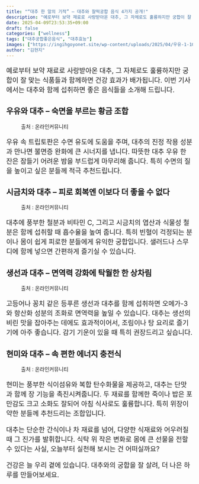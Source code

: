 ```yaml
---
title: "“대추 한 알의 기적” – 대추와 찰떡궁합 음식 4가지 공개!"
description: "예로부터 보약 재료로 사랑받아온 대추, 그 자체로도 훌륭하지만 궁합이 잘 맞는 식품들과 함께하면 건강 효과가 배가됩니다. 이번 기사에서는 대추와 함께 섭취하면 좋은 음식들을 소개해 드립니다."
date: 2025-04-09T23:53:35+09:00
draft: false
categories: ["wellness"]
tags: ["대추궁합좋은음식", "대추효능"]
images: ["https://ingihgoyonet.site/wp-content/uploads/2025/04/우유-1-1024x754.jpg", "https://ingihgoyonet.site/wp-content/uploads/2025/04/시금치-2-1024x683.jpg", "https://ingihgoyonet.site/wp-content/uploads/2025/04/대추-1024x768.jpg", "https://ingihgoyonet.site/wp-content/uploads/2025/04/현미-1024x683.jpg"]
author: "김현지"
---
```


<p style="font-size:18px">예로부터 보약 재료로 사랑받아온 대추, 그 자체로도 훌륭하지만 궁합이 잘 맞는 식품들과 함께하면 건강 효과가 배가됩니다. 이번 기사에서는 대추와 함께 섭취하면 좋은 음식들을 소개해 드립니다.</p> <h2 >우유와 대추 – 숙면을 부르는 황금 조합</h2> <figure ><img src="https://ingihgoyonet.site/wp-content/uploads/2025/04/우유-1-1024x754.jpg" alt="" style="aspect-ratio:16/9;object-fit:cover"/><figcaption >출처 : 온라인커뮤니티</figcaption></figure> <p style="font-size:18px">우유 속 트립토판은 수면 유도에 도움을 주며, 대추의 진정 작용 성분과 만나면 불면증 완화에 큰 시너지를 냅니다. 따뜻한 대추 우유 한 잔은 잠들기 어려운 밤을 부드럽게 마무리해 줍니다. 특히 수면의 질을 높이고 싶은 분들께 적극 추천드립니다.</p> <h2 >시금치와 대추 – 피로 회복엔 이보다 더 좋을 수 없다</h2> <figure ><img src="https://ingihgoyonet.site/wp-content/uploads/2025/04/시금치-2-1024x683.jpg" alt="" style="aspect-ratio:16/9;object-fit:cover"/><figcaption >출처 : 온라인커뮤니티</figcaption></figure> <p style="font-size:18px">대추에 풍부한 철분과 비타민 C, 그리고 시금치의 엽산과 식물성 철분은 함께 섭취할 때 흡수율을 높여 줍니다. 특히 빈혈이 걱정되는 분이나 몸이 쉽게 피로한 분들에게 유익한 궁합입니다. 샐러드나 스무디에 함께 넣으면 간편하게 즐기실 수 있습니다.</p> <h2 >생선과 대추 – 면역력 강화에 탁월한 한 상차림</h2> <figure ><img src="https://ingihgoyonet.site/wp-content/uploads/2025/04/대추-1024x768.jpg" alt="" style="aspect-ratio:16/9;object-fit:cover"/><figcaption >출처 : 온라인커뮤니티</figcaption></figure> <p style="font-size:18px">고등어나 꽁치 같은 등푸른 생선과 대추를 함께 섭취하면 오메가-3와 항산화 성분의 조화로 면역력을 높일 수 있습니다. 대추는 생선의 비린 맛을 잡아주는 데에도 효과적이어서, 조림이나 탕 요리로 즐기기에 아주 좋습니다. 감기 기운이 있을 때 특히 권장드리고 싶습니다.</p> <h2 >현미와 대추 – 속 편한 에너지 충전식</h2> <figure ><img src="https://ingihgoyonet.site/wp-content/uploads/2025/04/현미-1024x683.jpg" alt="" style="aspect-ratio:16/9;object-fit:cover"/><figcaption >출처 : 온라인커뮤니티</figcaption></figure> <p style="font-size:18px">현미는 풍부한 식이섬유와 복합 탄수화물을 제공하고, 대추는 단맛과 함께 장 기능을 촉진시켜줍니다. 두 재료를 함께한 죽이나 밥은 포만감도 크고 소화도 잘되어 아침 식사로도 훌륭합니다. 특히 위장이 약한 분들께 추천드리는 조합입니다.</p> <p style="font-size:18px">대추는 단순한 간식이나 차 재료를 넘어, 다양한 식재료와 어우러질 때 그 진가를 발휘합니다. 식탁 위 작은 변화로 몸에 큰 선물을 전할 수 있다는 사실, 오늘부터 실천해 보시는 건 어떠실까요?</p> <p style="font-size:18px">건강은 늘 우리 곁에 있습니다. 대추와의 궁합을 잘 살려, 더 나은 하루를 만들어보세요.</p>
